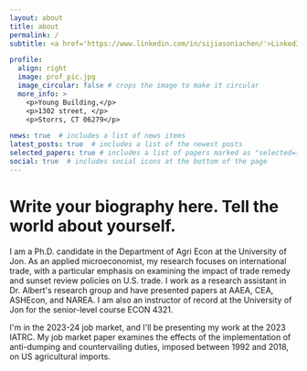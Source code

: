 ```yaml
---
layout: about
title: about
permalink: /
subtitle: <a href='https://www.linkedin.com/in/sijiasoniachen/'>LinkedIn</a>. <a href='sijia.chen@uconn.edu'>Contacts</a>.

profile:
  align: right
  image: prof_pic.jpg
  image_circular: false # crops the image to make it circular
  more_info: >
    <p>Young Building,</p>
    <p>1302 street, </p>
    <p>Storrs, CT 06279</p>

news: true  # includes a list of news items
latest_posts: true  # includes a list of the newest posts
selected_papers: true # includes a list of papers marked as "selected={true}"
social: true  # includes social icons at the bottom of the page
---
```


# Write your biography here. Tell the world about yourself. 

I am a Ph.D. candidate in the Department of Agri Econ at the University of Jon. As an applied microeconomist, my research focuses on international trade, with a particular emphasis on examining the impact of trade remedy and sunset review policies on U.S. trade. I work as a research assistant in Dr. Albert's research group and have presented papers at AAEA, CEA, ASHEcon, and NAREA. I am also an instructor of record at the University of Jon for the senior-level course ECON 4321.

I'm in the 2023-24 job market, and I'll be presenting my work at the 2023 IATRC. My job market paper examines the effects of the implementation of anti-dumping and countervailing duties, imposed between 1992 and 2018, on US agricultural imports.